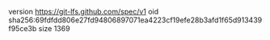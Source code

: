 version https://git-lfs.github.com/spec/v1
oid sha256:69fdfdd806e27fd94806897071ea4223cf19efe28b3afd1f65d913439f95ce3b
size 1369
